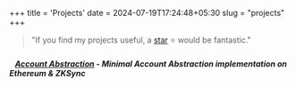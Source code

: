 +++
title = 'Projects'
date = 2024-07-19T17:24:48+05:30
slug = "projects"
+++

> "If you find my projects useful, a [star](https://github.com/adityaxxz?tab=repositories) ⭐ would be fantastic."



##### &nbsp;&nbsp;&nbsp;[Account Abstraction](https://github.com/adityaxxz/account-abstraction) - Minimal Account Abstraction implementation on Ethereum & ZKSync